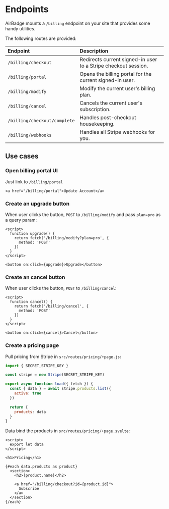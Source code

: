 # Endpoints

AirBadge mounts a `/billing` endpoint on your site that provides some handy utilities.

The following routes are provided:

| Endpoint                   | Description                                                    |
| :------------------------- | :------------------------------------------------------------- |
| `/billing/checkout`          | Redirects current signed-in user to a Stripe checkout session. |
| `/billing/portal`            | Opens the billing portal for the current signed-in user.       |
| `/billing/modify`            | Modify the current user's billing plan.                        |
| `/billing/cancel`            | Cancels the current user's subscription.                       |
| `/billing/checkout/complete` | Handles post-checkout housekeeping.                            |
| `/billing/webhooks`          | Handles all Stripe webhooks for you.                           |

## Use cases

### Open billing portal UI

Just link to `/billing/portal`

```svelte
<a href="/billing/portal">Update Account</a>
```

### Create an upgrade button

When user clicks the button, `POST` to `/billing/modify` and pass `plan=pro` as a query param:

```svelte
<script>
  function upgrade() {
    return fetch('/billing/modify?plan=pro', {
      method: 'POST'
    })
  }
</script>

<button on:click={upgrade}>Upgrade</button>
```

### Create an cancel button

When user clicks the button, `POST` to `/billing/cancel`:

```svelte
<script>
  function cancel() {
    return fetch('/billing/cancel', {
      method: 'POST'
    })
  }
</script>

<button on:click={cancel}>Cancel</button>
```

### Create a pricing page

Pull pricing from Stripe in `src/routes/pricing/+page.js`:

```javascript
import { SECRET_STRIPE_KEY }

const stripe = new Stripe(SECRET_STRIPE_KEY)

export async function load({ fetch }) {
  const { data } = await stripe.products.list({
    active: true
  })

  return {
    products: data
  }
}
```

Data bind the products in `src/routes/pricing/+page.svelte`:

```svelte
<script>
  export let data
</script>

<h1>Pricing</h1>

{#each data.products as product}
  <section>
    <h2>{product.name}</h2>

    <a href="/billing/checkout?id={product.id}">
      Subscribe
    </a>
  </section>
{/each}
```

